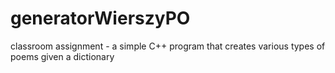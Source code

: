 # generatorWierszyPO
classroom assignment - a simple C++ program that creates various types of poems given a dictionary
